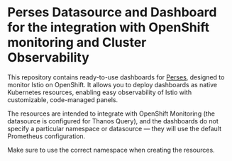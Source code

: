 # Perses Datasource and Dashboard for the integration with OpenShift monitoring and Cluster Observability

This repository contains ready-to-use dashboards for [Perses](https://perses.dev/), designed to monitor Istio on OpenShift. It allows you to deploy dashboards as native Kubernetes resources, enabling easy observability of Istio with customizable, code-managed panels.

The resources are intended to integrate with OpenShift Monitoring (the datasource is configured for Thanos Query), and the dashboards do not specify a particular namespace or datasource — they will use the default Prometheus configuration.

Make sure to use the correct namespace when creating the resources.

